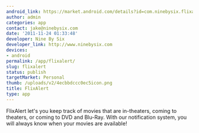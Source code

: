 ```yaml
---
android_link: https://market.android.com/details?id=com.ninebysix.flixalert
author: admin
categories: app
contact: jake@ninebysix.com
date: '2011-11-24 01:33:48'
developer: Nine By Six
developer_link: http://www.ninebysix.com
devices: 
- android
permalink: /app/flixalert/
slug: flixalert
status: publish
targetMarket: Personal
thumb: /uploads/v2/4ecbbdccc0ec5icon.png
title: FlixAlert
type: app
---
```


FlixAlert let's you keep track of movies that are in-theaters, coming to theaters, or coming to DVD and Blu-Ray. With our notification system, you will always know when your movies are available!